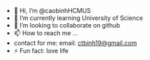 - 👋 Hi, I’m @caobinhHCMUS
- 🌱 I’m currently learning University of Science
- 💞️ I’m looking to collaborate on github
- 📫 How to reach me ...
- contact for me:
  email: ctbinh19@gmail.com  
- ⚡ Fun fact: love life

<!---
caobinhHCMUS/caobinhHCMUS is a ✨ special ✨ repository because its `README.md` (this file) appears on your GitHub profile.
You can click the Preview link to take a look at your changes.
--->
